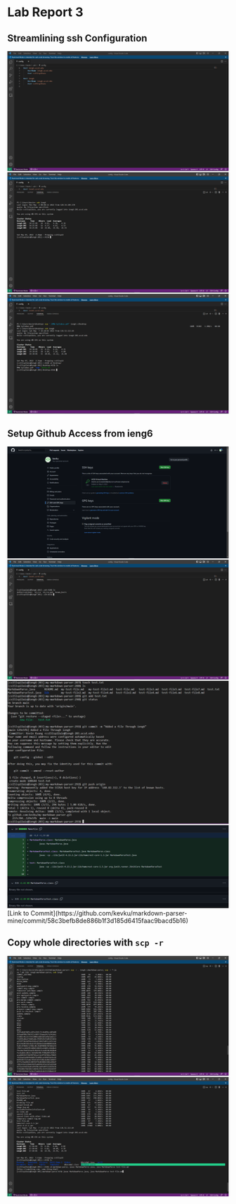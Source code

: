 # Lab Report 3  

## Streamlining ssh Configuration 
 <img src='3 Group Options/config.PNG' title='config.PNG' width='' alt='config.PNG' />  
 <img src='3 Group Options/ssh ieng6.PNG' title='ssh ieng6.PNG' width='' alt='ssh ieng6.PNG' />  
 <img src='3 Group Options/scp ieng6.PNG' title='scp ieng6.PNG' width='' alt='scp ieng6.PNG' />  

## Setup Github Access from ieng6  
 <img src='3 Group Options/GitHub ssh.PNG' title='GitHub ssh.PNG' width='' alt='GitHub ssh.PNG' />  
 <img src='3 Group Options/id_rsa.PNG' title='id_rsa.PNG' width='' alt='id_rsa.PNG' />  
 <img src='3 Group Options/Pushed to Origin on ieng6.PNG' title='Pushed to Origin on ieng6.PNG' width='' alt='Pushed to Origin on ieng6.PNG' />  
 <img src='3 Group Options/Git Push From remote.PNG' title='Git Push From remote.PNG' width='' alt='Git Push From remote.PNG' />  
[Link to Commit](https://github.com/kevku/markdown-parser-mine/commit/58c3befb8de886b1f3d185d6415faac9bacd5b16)  
 

## Copy whole directories with `scp -r`  
 <img src='3 Group Options/One line for Shell.PNG' title='One line for Shell.PNG' width='' alt='One line for Shell.PNG' />  
 <img src='3 Group Options/One line for Bash.PNG' title='One line for Bash.PNG' width='' alt='One line for Bash.PNG' />  
